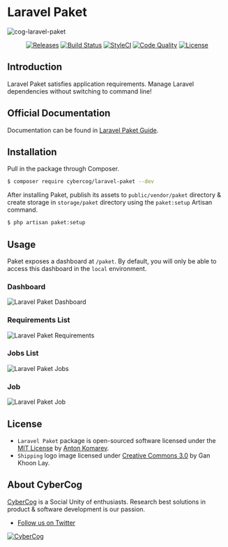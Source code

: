 # Laravel Paket

![cog-laravel-paket](https://user-images.githubusercontent.com/1849174/55282087-15cfb880-534e-11e9-9187-a99215bd8c4d.png)

<p align="center">
<a href="https://github.com/cybercog/laravel-paket/releases"><img src="https://img.shields.io/github/release/cybercog/laravel-paket.svg?style=flat-square" alt="Releases"></a>
<a href="https://travis-ci.org/cybercog/laravel-paket"><img src="https://img.shields.io/travis/cybercog/laravel-paket/master.svg?style=flat-square" alt="Build Status"></a>
<a href="https://styleci.io/repos/194345461"><img src="https://styleci.io/repos/194345461/shield" alt="StyleCI"></a>
<a href="https://scrutinizer-ci.com/g/cybercog/laravel-paket/?branch=master"><img src="https://img.shields.io/scrutinizer/g/cybercog/laravel-paket.svg?style=flat-square" alt="Code Quality"></a>
<a href="https://github.com/cybercog/laravel-paket/blob/master/LICENSE"><img src="https://img.shields.io/github/license/cybercog/laravel-paket.svg?style=flat-square" alt="License"></a>
</p>

## Introduction

Laravel Paket satisfies application requirements. Manage Laravel dependencies without switching to command line!

## Official Documentation

Documentation can be found in [Laravel Paket Guide](https://laravel-paket.readme.io/docs).

## Installation

Pull in the package through Composer.

```sh
$ composer require cybercog/laravel-paket --dev
```

After installing Paket, publish its assets to `public/vendor/paket` directory & create storage in `storage/paket` directory using the `paket:setup` Artisan command.

```sh
$ php artisan paket:setup
```

## Usage

Paket exposes a dashboard at `/paket`. By default, you will only be able to access this dashboard in the `local` environment.

### Dashboard

![Laravel Paket Dashboard](https://user-images.githubusercontent.com/1849174/60401748-80cb9e00-9b8e-11e9-8a38-9d49ab418445.png)

### Requirements List

![Laravel Paket Requirements](https://user-images.githubusercontent.com/1849174/60401755-9fca3000-9b8e-11e9-86d0-b5c8d26b3238.png)

### Jobs List

![Laravel Paket Jobs](https://user-images.githubusercontent.com/1849174/60400934-4f99a080-9b83-11e9-8bb6-e3ce3fcce1a4.png)

### Job

![Laravel Paket Job](https://user-images.githubusercontent.com/1849174/60400942-6fc95f80-9b83-11e9-9afd-f82f76980fb4.png)

## License

- `Laravel Paket` package is open-sourced software licensed under the [MIT License](LICENSE) by [Anton Komarev](https://komarev.com).
- `Shipping` logo image licensed under [Creative Commons 3.0](https://creativecommons.org/licenses/by/3.0/us/) by Gan Khoon Lay.

## About CyberCog

[CyberCog](https://cybercog.ru) is a Social Unity of enthusiasts. Research best solutions in product & software development is our passion.

- [Follow us on Twitter](https://twitter.com/cybercog)

<a href="https://cybercog.ru"><img src="https://cloud.githubusercontent.com/assets/1849174/18418932/e9edb390-7860-11e6-8a43-aa3fad524664.png" alt="CyberCog"></a>
